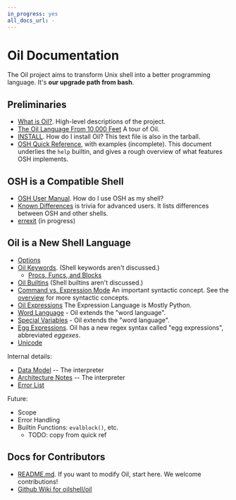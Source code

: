 ```yaml
---
in_progress: yes
all_docs_url: -
---
```


Oil Documentation
=================

The Oil project aims to transform Unix shell into a better programming
language.  It's **our upgrade path from bash**.

<!-- cmark.py expands this -->
<div id="toc">
</div>

## Preliminaries

- [What is Oil?](what-is-oil.html).  High-level descriptions of the project.
- [The Oil Language From 10,000 Feet](oil-overview.html)  A tour of Oil.
- [INSTALL](INSTALL.html). How do I install Oil?  This text file is also in the
  tarball.
- [OSH Quick Reference](osh-quick-ref.html), with examples (incomplete).  This
  document underlies the `help` builtin, and gives a rough overview of what
  features OSH implements.

## OSH is a Compatible Shell

- [OSH User Manual](osh-manual.html). How do I use OSH as my shell?
- [Known Differences](known-differences.html) is trivia for advanced users.
  It lists differences between OSH and other shells.
- [errexit](errexit.html) (in progress)

## Oil is a New Shell Language

- [Options](oil-options.html)
- [Oil Keywords](oil-keywords.html). (Shell keywords aren't discussed.)
  - [Procs, Funcs, and Blocks](oil-proc-func-block.html)
- [Oil Builtins](oil-builtins.html) (Shell builtins aren't discussed.)
- [Command vs. Expression Mode](command-vs-expression-mode.html) An important
  syntactic concept.  See the [overview](oil-overview) for more syntactic
  concepts.
- [Oil Expressions](oil-expressions.html) The Expression Language is Mostly
  Python.
- [Word Language](oil-word-language.html) - Oil extends the "word language".
- [Special Variables](oil-special-vars.html) - Oil extends the "word language".
- [Egg Expressions](eggex.html).  Oil has a new regex syntax called "egg
  expressions", abbreviated *eggexes*.
- [Unicode](unicode.html)

Internal details:

- [Data Model](data-model.html) -- The interpreter
- [Architecture Notes](architecture-notes.html) -- The interpreter
- [Error List](errors.html) 

Future:

- Scope
- Error Handling
- Builtin Functions: `evalblock()`, etc.
  - TODO: copy from quick ref

## Docs for Contributors

- [README.md](README.html).  If you want to modify Oil, start here.  We
  welcome contributions!
- [Github Wiki for oilshell/oil](https://github.com/oilshell/oil/wiki)
